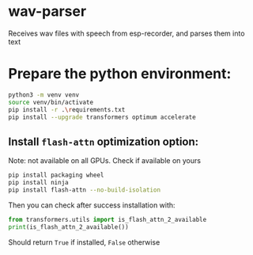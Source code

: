 # wav-parser
Receives wav files with speech from esp-recorder, and parses them into text

# Prepare the python environment:
```.sh
python3 -m venv venv
source venv/bin/activate
pip install -r .\requirements.txt
pip install --upgrade transformers optimum accelerate
```

## Install `flash-attn` optimization option:
Note: not available on all GPUs. Check if available on yours
<br>
```.sh
pip install packaging wheel
pip install ninja
pip install flash-attn --no-build-isolation
```

Then you can check after success installation with:
```.py
from transformers.utils import is_flash_attn_2_available
print(is_flash_attn_2_available())
````
Should return `True` if installed, `False` otherwise
